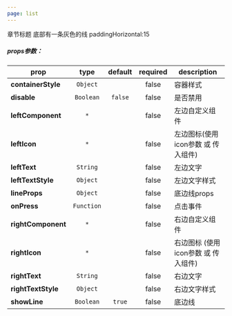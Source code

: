 ```yaml
---
page: list
---
```



章节标题
底部有一条灰色的线
paddingHorizontal:15

##### props参数：

prop | type | default | required | description
---- | :----: | :-------: | :--------: | -----------
**containerStyle** | `Object` |  | false | 容器样式
**disable** | `Boolean` | `false` | false | 是否禁用
**leftComponent** | `*` |  | false | 左边自定义组件
**leftIcon** | `*` |  | false | 左边图标(使用icon参数 或 传入组件)
**leftText** | `String` |  | false | 左边文字
**leftTextStyle** | `Object` |  | false | 左边文字样式
**lineProps** | `Object` |  | false | 底边线props
**onPress** | `Function` |  | false | 点击事件
**rightComponent** | `*` |  | false | 右边自定义组件
**rightIcon** | `*` |  | false | 右边图标 (使用icon参数 或 传入组件)
**rightText** | `String` |  | false | 右边文字
**rightTextStyle** | `Object` |  | false | 右边文字样式
**showLine** | `Boolean` | `true` | false | 底边线



